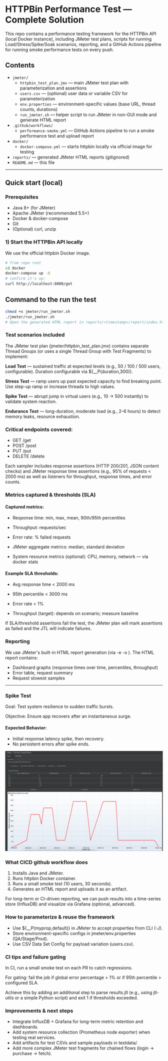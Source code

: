 # HTTPBin Performance Test — Complete Solution

This repo contains a performance testing framework for the HTTPBin API (local Docker instance), including JMeter test plans, scripts for running Load/Stress/Spike/Soak scenarios, reporting, and a GitHub Actions pipeline for running smoke performance tests on every push.

## Contents
- `jmeter/`
  - `httpbin_test_plan.jmx` — main JMeter test plan with parameterization and assertions
  - `users.csv` — (optional) user data or variable CSV for parameterization
  - `env.properties` — environment-specific values (base URL, thread counts, durations)
  - `run_jmeter.sh` — helper script to run JMeter in non-GUI mode and generate HTML report
- `.github/workflows/`
  - `performance-smoke.yml` — GitHub Actions pipeline to run a smoke performance test and upload report
- `docker/`
  - `docker-compose.yml` — starts httpbin locally via official image for testing
- `reports/` — generated JMeter HTML reports (gitignored)
- `README.md` — this file

---

## Quick start (local)

### Prerequisites
- Java 8+ (for JMeter)
- Apache JMeter (recommended 5.5+)
- Docker & docker-compose
- Git
- (Optional) curl, unzip

### 1) Start the HTTPBin API locally
We use the official httpbin Docker image.

```bash
# from repo root
cd docker
docker-compose up -d
# confirm it's up:
curl http://localhost:8000/get
```

## Command to the run the test
```bash
chmod +x jmeter/run_jmeter.sh
./jmeter/run_jmeter.sh
# Open the generated HTML report in reports/<timestamp>/report/index.html
```


### Test scenarios included
The JMeter test plan (jmeter/httpbin_test_plan.jmx) contains separate Thread Groups (or uses a single Thread Group with Test Fragments) to implement:

**Load Test** — sustained traffic at expected levels (e.g., 50 / 100 / 500 users, configurable). Duration configurable via ${__P(duration,300)}.

**Stress Test** — ramp users up past expected capacity to find breaking point. Use step-up ramp or increase threads to high values.

**Spike Test** — abrupt jump in virtual users (e.g., 10 → 500 instantly) to validate system reaction.

**Endurance Test** — long-duration, moderate load (e.g., 2–6 hours) to detect memory leaks, resource exhaustion.


### Critical endpoints covered:
* GET /get
* POST /post
* PUT /put
* DELETE /delete

Each sampler includes response assertions (HTTP 200/201, JSON content checks) and JMeter response time assertions (e.g., 95% of requests < 2000 ms) as well as listeners for throughput, response times, and error counts.


### Metrics captured & thresholds (SLA)
#### Captured metrics:

* Response time: min, max, mean, 90th/95th percentiles

* Throughput: requests/sec

* Error rate: % failed requests

* JMeter aggregate metrics: median, standard deviation

* System resource metrics (optional): CPU, memory, network — via docker stats

#### Example SLA thresholds:
* Avg response time < 2000 ms

* 95th percentile < 3000 ms

* Error rate < 1%

* Throughput (target): depends on scenario; measure baseline

If SLA/threshold assertions fail the test, the JMeter plan will mark assertions as failed and the JTL will indicate failures.


### Reporting
We use JMeter's built-in HTML report generation (via -e -o <output>). The HTML report contains:
* Dashboard graphs (response times over time, percentiles, throughput)
* Error table, request summary
* Request slowest samples

-----------------

### Spike Test
Goal: Test system resilience to sudden traffic bursts.

Objective: Ensure app recovers after an instantaneous surge.

#### Expected Behavior:

* Initial response latency spike, then recovery.
* No persistent errors after spike ends.

![Spike Test Configuration](images/Spike_Test_Configuration.png)


### What CICD github workflow does
1. Installs Java and JMeter.
2. Runs httpbin Docker container.
3. Runs a small smoke test (10 users, 30 seconds).
4. Generates an HTML report and uploads it as an artifact.

For long-term or CI-driven reporting, we can push results into a time-series store (InfluxDB) and visualize via Grafana (optional, advanced).

### How to parameterize & reuse the framework
* Use ${__P(myprop,default)} in JMeter to accept properties from CLI (-J).
* Store environment-specific configs in jmeter/env.properties (QA/Stage/Prod).
* Use CSV Data Set Config for payload variation (users.csv).

### CI tips and failure gating
In CI, run a small smoke test on each PR to catch regressions.

For gating: fail the job if global error percentage > 1% or if 95th percentile > configured SLA.

Achieve this by adding an additional step to parse results.jtl (e.g., using jtl-utils or a simple Python script) and exit 1 if thresholds exceeded.


### Improvements & next steps
* Integrate InfluxDB + Grafana for long-term metric retention and dashboards.
* Add system resource collection (Prometheus node exporter) when testing real services.
* Add artifacts for test CSVs and sample payloads in testdata/.
* Add more complex JMeter test fragments for chained flows (login → purchase → fetch).


